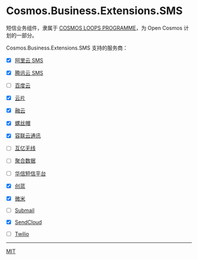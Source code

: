 # Cosmos.Business.Extensions.SMS

短信业务组件，隶属于 [COSMOS LOOPS PROGRAMME](https://github.com/CosmosLoops)，为 Open Cosmos 计划的一部分。

Cosmos.Business.Extensions.SMS 支持的服务商：

+ [x] [阿里云 SMS](https://www.aliyun.com/product/sms)
+ [x] [腾讯云 SMS](https://cloud.tencent.com/product/sms)
+ [ ] [百度云](https://cloud.baidu.com/)
+ [x] [云片](https://www.yunpian.com/)
+ [x] [融云](http://www.rongcloud.cn/)
+ [x] [螺丝帽](https://luosimao.com/)
+ [x] [容联云通讯](http://www.yuntongxun.com/)
+ [ ] [互亿无线](http://www.ihuyi.com/  )
+ [ ] [聚合数据](https://www.juhe.cn/)
+ [ ] [华信短信平台](http://www.ipyy.com/)
+ [x] [创蓝](https://www.253.com/)
+ [x] [微米](https://www.weimi.cc)
+ [ ] [Submail](https://www.mysubmail.com/)
+ [x] [SendCloud](https://www.sendcloud.net/)
+ [ ] [Twilio](https://www.twilio.com/)


* * *

[MIT](https://mit-license.org/)